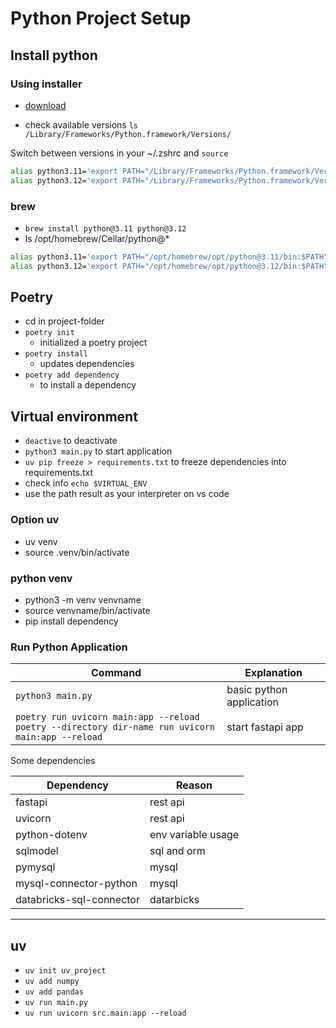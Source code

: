 # Python Project Setup

## Install python

### Using installer

- [download](https://www.python.org/downloads/)

- check available versions `ls /Library/Frameworks/Python.framework/Versions/`

Switch between versions in your ~/.zshrc and `source`

```bash
alias python3.11='export PATH="/Library/Frameworks/Python.framework/Versions/3.11/bin:$PATH" && python3 --version'
alias python3.12='export PATH="/Library/Frameworks/Python.framework/Versions/3.12/bin:$PATH" && python3 --version'
```

### brew

- `brew install python@3.11 python@3.12`
- ls /opt/homebrew/Cellar/python@*

```bash
alias python3.11='export PATH="/opt/homebrew/opt/python@3.11/bin:$PATH" && python3 --version'
alias python3.12='export PATH="/opt/homebrew/opt/python@3.12/bin:$PATH" && python3 --version'
```

## Poetry

- cd in project-folder
- `poetry init`
  - initialized a poetry project
- `poetry install`
  - updates dependencies
- `poetry add dependency`
  - to install a dependency

## Virtual environment

- `deactive` to deactivate
- `python3 main.py` to start application
- `uv pip freeze > requirements.txt` to freeze dependencies into requirements.txt
- check info `echo $VIRTUAL_ENV`
- use the path result as your interpreter on vs code

### Option uv

- uv venv
- source .venv/bin/activate

### python venv

- python3 -m venv venvname
- source venvname/bin/activate
- pip install dependency

### Run Python Application

Command | Explanation |
---------|----------|
 `python3 main.py` | basic python application |
 `poetry run uvicorn main:app --reload`<br/> `poetry --directory dir-name run uvicorn main:app --reload` | start fastapi app |

Some dependencies

Dependency | Reason |
---------|----------|
fastapi | rest api |
uvicorn | rest api |
python-dotenv | env variable usage |
sqlmodel | sql and orm|
pymysql | mysql |
mysql-connector-python | mysql |
databricks-sql-connector | datarbicks |

--------------------------------

## uv

- `uv init uv_project`
- `uv add numpy`
- `uv add pandas`
- `uv run main.py`
- `uv run uvicorn src.main:app --reload`
